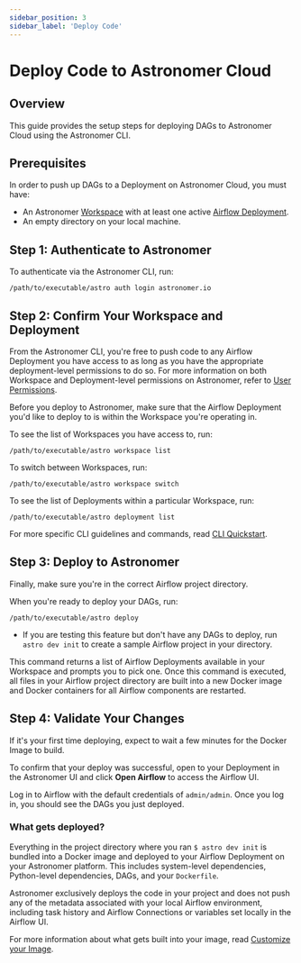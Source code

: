 ```yaml
---
sidebar_position: 3
sidebar_label: 'Deploy Code'
---
```


# Deploy Code to Astronomer Cloud

## Overview

This guide provides the setup steps for deploying DAGs to Astronomer Cloud using the Astronomer CLI.

## Prerequisites

In order to push up DAGs to a Deployment on Astronomer Cloud, you must have:

- An Astronomer [Workspace](https://www.astronomer.io/docs/enterprise/v0.25/deploy/manage-workspaces) with at least one active [Airflow Deployment](https://www.astronomer.io/docs/enterprise/v0.25/deploy/configure-deployment).
- An empty directory on your local machine.

## Step 1: Authenticate to Astronomer

To authenticate via the Astronomer CLI, run:

```
/path/to/executable/astro auth login astronomer.io
```

## Step 2: Confirm Your Workspace and Deployment

From the Astronomer CLI, you're free to push code to any Airflow Deployment you have access to as long as you have the appropriate deployment-level permissions to do so. For more information on both Workspace and Deployment-level permissions on Astronomer, refer to [User Permissions](https://www.astronomer.io/docs/enterprise/v0.25/manage-astronomer/workspace-permissions).

Before you deploy to Astronomer, make sure that the Airflow Deployment you'd like to deploy to is within the Workspace you're operating in.

To see the list of Workspaces you have access to, run:

```
/path/to/executable/astro workspace list
```

To switch between Workspaces, run:

```
/path/to/executable/astro workspace switch
```

To see the list of Deployments within a particular Workspace, run:

```
/path/to/executable/astro deployment list
```

For more specific CLI guidelines and commands, read [CLI Quickstart](https://www.notion.so/docs/enterprise/v0.25/develop/cli-quickstart/).

## Step 3: Deploy to Astronomer

Finally, make sure you're in the correct Airflow project directory.

When you're ready to deploy your DAGs, run:

```
/path/to/executable/astro deploy
```

- If you are testing this feature but don't have any DAGs to deploy, run `astro dev init` to create a sample Airflow project in your directory.

This command returns a list of Airflow Deployments available in your Workspace and prompts you to pick one. Once this command is executed, all files in your Airflow project directory are built into a new Docker image and Docker containers for all Airflow components are restarted.

## Step 4: Validate Your Changes

If it's your first time deploying, expect to wait a few minutes for the Docker Image to build.

To confirm that your deploy was successful, open to your Deployment in the Astronomer UI and click **Open Airflow** to access the Airflow UI.

Log in to Airflow with the default credentials of `admin/admin`. Once you log in, you should see the DAGs you just deployed.

### What gets deployed?

Everything in the project directory where you ran `$ astro dev init` is bundled into a Docker image and deployed to your Airflow Deployment on your Astronomer platform. This includes system-level dependencies, Python-level dependencies, DAGs, and your `Dockerfile`.

Astronomer exclusively deploys the code in your project and does not push any of the metadata associated with your local Airflow environment, including task history and Airflow Connections or variables set locally in the Airflow UI.

For more information about what gets built into your image, read [Customize your Image](https://www.notion.so/docs/enterprise/v0.25/develop/customize-image/).
